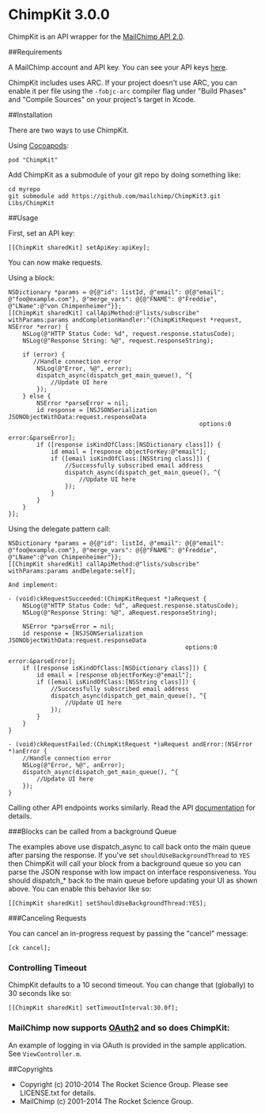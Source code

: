 # ChimpKit 3.0.0

ChimpKit is an API wrapper for the [MailChimp API 2.0](http://www.mailchimp.com/api).

##Requirements

A MailChimp account and API key. You can see your API keys [here](http://admin.mailchimp.com/account/api).

ChimpKit includes uses ARC. If your project doesn't use ARC, you can enable it per file using the `-fobjc-arc` compiler flag under "Build Phases" and "Compile Sources" on your project's target in Xcode.

##Installation

There are two ways to use ChimpKit.

Using [Cocoapods](cocoapods.org):

    pod "ChimpKit"

Add ChimpKit as a submodule of your git repo by doing something like:

    cd myrepo
    git submodule add https://github.com/mailchimp/ChimpKit3.git Libs/ChimpKit

##Usage

First, set an API key:

    [[ChimpKit sharedKit] setApiKey:apiKey];

You can now make requests.

Using a block:

    NSDictionary *params = @{@"id": listId, @"email": @{@"email": @"foo@example.com"}, @"merge_vars": @{@"FNAME": @"Freddie", @"LName":@"von Chimpenheimer"}};
    [[ChimpKit sharedKit] callApiMethod:@"lists/subscribe" withParams:params andCompletionHandler:^(ChimpKitRequest *request, NSError *error) {
        NSLog(@"HTTP Status Code: %d", request.response.statusCode);
        NSLog(@"Response String: %@", request.responseString);
      
        if (error) {
           //Handle connection error
            NSLog(@"Error, %@", error);
            dispatch_async(dispatch_get_main_queue(), ^{
                //Update UI here
            });
        } else {
            NSError *parseError = nil;
            id response = [NSJSONSerialization JSONObjectWithData:request.responseData
                                                          options:0
                                                            error:&parseError];
            if ([response isKindOfClass:[NSDictionary class]]) {
                id email = [response objectForKey:@"email"];
                if ([email isKindOfClass:[NSString class]]) {
                    //Successfully subscribed email address
                    dispatch_async(dispatch_get_main_queue(), ^{
                        //Update UI here
                    });
                }
            }
        }
    }];

Using the delegate pattern call:

    NSDictionary *params = @{@"id": listId, @"email": @{@"email": @"foo@example.com"}, @"merge_vars": @{@"FNAME": @"Freddie", @"LName":@"von Chimpenheimer"}};
    [[ChimpKit sharedKit] callApiMethod:@"lists/subscribe" withParams:params andDelegate:self];

    And implement:

    - (void)ckRequestSucceeded:(ChimpKitRequest *)aRequest {
        NSLog(@"HTTP Status Code: %d", aRequest.response.statusCode);
        NSLog(@"Response String: %@", aRequest.responseString);
    
        NSError *parseError = nil;
        id response = [NSJSONSerialization JSONObjectWithData:request.responseData
                                                      options:0
                                                        error:&parseError];
        if ([response isKindOfClass:[NSDictionary class]]) {
            id email = [response objectForKey:@"email"];
            if ([email isKindOfClass:[NSString class]]) {
                //Successfully subscribed email address
                dispatch_async(dispatch_get_main_queue(), ^{
                    //Update UI here
                });
            }
        }
    }

    - (void)ckRequestFailed:(ChimpKitRequest *)aRequest andError:(NSError *)anError {
        //Handle connection error
        NSLog(@"Error, %@", anError);
        dispatch_async(dispatch_get_main_queue(), ^{
            //Update UI here
        });
    }


Calling other API endpoints works similarly. Read the API [documentation](http://www.mailchimp.com/api/2.0) for details.

###Blocks can be called from a background Queue

The examples above use dispatch_async to call back onto the main queue after parsing the response. If you've set `shouldUseBackgroundThread` to `YES` then ChimpKit will call your block from a background queue so you can parse the JSON response with low impact on interface responsiveness. You should dispatch_* back to the main queue before updating your UI as shown above. You can enable this behavior like so:

    [[ChimpKit sharedKit] setShouldUseBackgroundThread:YES];

###Canceling Requests

You can cancel an in-progress request by passing the "cancel" message:

    [ck cancel];


### Controlling Timeout

ChimpKit defaults to a 10 second timeout. You can change that (globally) to 30 seconds like so:

    [[ChimpKit sharedKit] setTimeoutInterval:30.0f];


### MailChimp now supports [OAuth2](http://apidocs.mailchimp.com/oauth2/) and so does ChimpKit:

An example of logging in via OAuth is provided in the sample application. See `ViewController.m`.

##Copyrights

* Copyright (c) 2010-2014 The Rocket Science Group. Please see LICENSE.txt for details.
* MailChimp (c) 2001-2014 The Rocket Science Group.